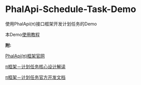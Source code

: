 # PhalApi-Schedule-Task-Demo
使用PhalApi(π)接口框架开发计划任务的Demo

本Demo[使用教程](http://aevit.xyz/2016/02/28/PhalApi-%CF%80-schedule-task/)  


**附:**    

[PhalApi(π)框架官网](http://phalapi.net/)  

[π框架－计划任务核心设计解读](http://phalapi.net/wikis/%5B1.31%5D-%E6%96%B0%E5%9E%8B%E8%AE%A1%E5%88%92%E4%BB%BB%E5%8A%A1%EF%BC%9A%E4%BB%A5%E6%8E%A5%E5%8F%A3%E5%BD%A2%E5%BC%8F%E5%AE%9E%E7%8E%B0%E7%9A%84%E8%AE%A1%E5%88%92%E4%BB%BB%E5%8A%A1.html)  

[π框架－计划任务官方开发文档](http://phalapi.net/wikis/%5B3.6%5D-%E6%89%A9%E5%B1%95%E7%B1%BB%E5%BA%93%EF%BC%9A%E6%96%B0%E5%9E%8B%E8%AE%A1%E5%88%92%E4%BB%BB%E5%8A%A1.html)  

